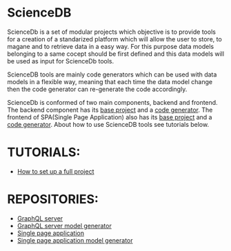 # ScienceDB 

ScienceDb is a set of modular projects which objective is to provide tools for a creation of a standarized platform which will allow the user to store, to magane and to retrieve data in a easy way. For this purpose data models belonging to a same cocept should be first defined and this data models will be used as input for ScienceDb tools. 

ScienceDB tools are mainly code generators which can be used with data models in a flexible way, meaning that each time the data model change then the code generator can re-generate the code accordingly.  

ScienceDb is conformed of two main components, backend and frontend. The backend component has its [base project](https://github.com/ScienceDb/graphql-server) and a [code generator](https://github.com/ScienceDb/graphql-server-model-codegen). The frontend of SPA(Single Page Application) also has its [base project](https://github.com/ScienceDb/single-page-app) and a [code generator](https://github.com/ScienceDb/single-page-app-codegen).
About how to use ScienceDB tools see tutorials below.

# TUTORIALS:

* [How to set up a full project](tutorialSetUp.md)

# REPOSITORIES:

* [GraphQL server](https://github.com/ScienceDb/graphql-server)
* [GraphQL server model generator](https://github.com/ScienceDb/graphql-server-model-codegen)
* [Single page application](https://github.com/ScienceDb/single-page-app)
* [Single page application model generator](https://github.com/ScienceDb/single-page-app-codegen)
